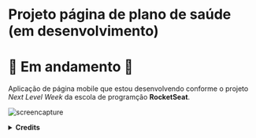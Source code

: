 # Projeto página de plano de saúde (em desenvolvimento)

# 🚧 Em andamento 🚧

Aplicação de página mobile que estou desenvolvendo conforme o projeto *Next Level Week* da escola de programção **RocketSeat**.<br>

![screencapture](https://user-images.githubusercontent.com/102427205/191626570-40a1886c-ef0f-43b1-90f4-7431c81ccfc3.png)



<details align="left">
  <summary><b>Credits</b></summary> 
   - Foto by <a href="https://unsplash.com/photos/ex1CRGFAftA"> Miguel Bruna at Unsplash</a><br>
</details>
